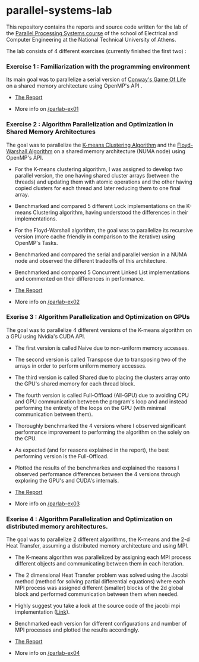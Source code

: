 # parallel-systems-lab

This repository contains the reports and source code written for the lab of the [Parallel Processing Systems course](https://www.ece.ntua.gr/en/undergraduate/courses/3257) of the school of Electrical and Computer Engineering at the National Technical University of Athens.

The lab consists of 4 different exercises (currently finished the first two) :
### Exercise 1 : Familiarization with the programming environment
Its main goal was to parallelize a serial version of [Conway's Game Of Life](https://en.wikipedia.org/wiki/Conway%27s_Game_of_Life) on a shared memory architecture using OpenMP's API .

- [The Report](https://github.com/johnpalaios/parallel-systems-lab/blob/main/parlab-ex01/report_ex01.pdf)

- More info on [/parlab-ex01](https://github.com/johnpalaios/parallel-systems-lab/tree/main/parlab-ex01)


### Exercise 2 : Algorithm Parallelization and Optimization in Shared Memory Architectures
The goal was to parallelize the [K-means Clustering Algorithm](https://en.wikipedia.org/wiki/K-means_clustering)  and the [Floyd-Warshall Algorithm](https://en.wikipedia.org/wiki/Floyd%E2%80%93Warshall_algorithm)  on a shared memory architecture (NUMA node) using OpenMP's API.
- For the K-means clustering algorithm, I was assigned to develop two parallel version, the one having shared cluster arrays (between the threads) and updating them with atomic operations and the other having copied clusters for each thread and later reducing them to one final array.
- Benchmarked and compared 5 different Lock implementations on the K-means Clustering algorithm, having understood the differences in their implementations. 
- For the Floyd-Warshall algorithm, the goal was to parallelize its recursive version (more cache friendly in comparison to the iterative) using OpenMP's Tasks.
- Benchmarked and compared the serial and parallel version in a NUMA node and observed the different tradeoffs of this architecture.
- Benchmarked and compared 5 Concurrent Linked List implementations and commented on their differences in performance.

- [The Report](https://github.com/johnpalaios/parallel-systems-lab/blob/main/parlab-ex02/report_ex02.pdf)

- More info on [/parlab-ex02](https://github.com/johnpalaios/parallel-systems-lab/tree/main/parlab-ex02)

### Exerise 3 : Algorithm Parallelization and Optimization on GPUs
The goal was to parallelize 4 different versions of the K-means algorithm on a GPU using Nvidia's CUDA API.
- The first version is called Naive due to non-uniform memory accesses.
- The second version is called Transpose due to transposing two of the arrays in order to perform uniform memory accesses.
- The third version is called Shared due to placing the clusters array onto the GPU's shared memory for each thread block.
- The fourth version is called Full-Offload (All-GPU) due to avoiding CPU and GPU communication between the program's loop and and instead performing the entirety of the loops on the GPU (with minimal communication between them).
- Thoroughly benchmarked the 4 versions where I observed significant performance improvement to performing the algorithm on the solely on the CPU.
- As expected (and for reasons explained in the report), the best performing version is the Full-Offload.  
- Plotted the results of the benchmarkes and explained the reasons I observed performance differences between the 4 versions through exploring the GPU's and CUDA's internals.
  
- [The Report](https://github.com/johnpalaios/parallel-systems-lab/blob/main/parlab-ex03/report_ex03.pdf)
- More info on [/parlab-ex03](https://github.com/johnpalaios/parallel-systems-lab/tree/main/parlab-ex03)

### Exerise 4 : Algorithm Parallelization and Optimization on distributed memory architectures.
The goal was to parallelize 2 different algorithms, the K-means and the 2-d Heat Transfer, assuming a distributed memory architecture and using MPI.
- The K-means algorithm was parallelized by assigning each MPI process different objects and communicating between them in each iteration.
- The 2 dimensional Heat Transfer problem was solved using the Jacobi method (method for solving partial differential equations) where each MPI process was assigned different (smaller) blocks of the 2d global block and performed communication between them when needed.
-  Highly suggest you take a look at the source code of the jacobi mpi implementation ([Link](https://github.com/johnpalaios/parallel-systems-lab/blob/main/parlab-ex04/heat_transfer/mpi/jacobi_mpi.c)).
-  Benchmarked each version for different configurations and number of MPI processes and plotted the results accordingly.
  
- [The Report](https://github.com/johnpalaios/parallel-systems-lab/blob/main/parlab-ex04/report_ex04.pdf)
- More info on [/parlab-ex04](https://github.com/johnpalaios/parallel-systems-lab/tree/main/parlab-ex04)




